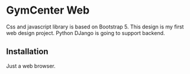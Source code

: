 # GymCenter Web

Css and javascript library is based on Bootstrap 5.
This design is my first web design project. Python DJango is going to support backend.

## Installation

Just a web browser.